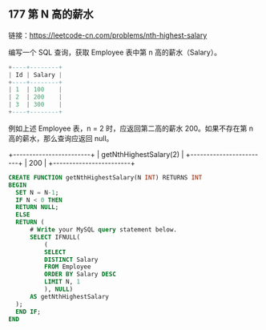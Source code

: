 ## 177 第 N 高的薪水
链接：https://leetcode-cn.com/problems/nth-highest-salary

编写一个 SQL 查询，获取 Employee 表中第 n 高的薪水（Salary）。
```a
+----+--------+
| Id | Salary |
+----+--------+
| 1  | 100    |
| 2  | 200    |
| 3  | 300    |
+----+--------+
```

例如上述 Employee 表，n = 2 时，应返回第二高的薪水 200。如果不存在第 n 高的薪水，那么查询应返回 null。

+------------------------+
| getNthHighestSalary(2) |
+------------------------+
| 200                    |
+------------------------+

```sql
CREATE FUNCTION getNthHighestSalary(N INT) RETURNS INT
BEGIN
  SET N = N-1;
  IF N < 0 THEN
  RETURN NULL;
  ELSE
  RETURN (
      # Write your MySQL query statement below.
      SELECT IFNULL(
          (
          SELECT
          DISTINCT Salary
          FROM Employee
          ORDER BY Salary DESC
          LIMIT N, 1
          ), NULL)
      AS getNthHighestSalary
  );
  END IF;
END
```
